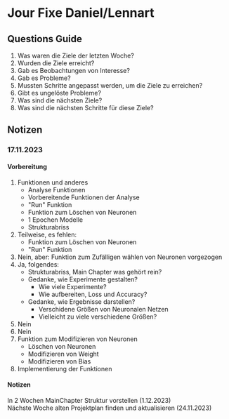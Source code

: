 # Jour Fixe Daniel/Lennart

## Questions Guide
1. Was waren die Ziele der letzten Woche?
2. Wurden die Ziele erreicht?
3. Gab es Beobachtungen von Interesse?
4. Gab es Probleme?
5. Mussten Schritte angepasst werden, um die Ziele zu erreichen?
6. Gibt es ungelöste Probleme?
7. Was sind die nächsten Ziele?
8. Was sind die nächsten Schritte für diese Ziele?

## Notizen

### 17.11.2023

#### Vorbereitung
1. Funktionen und anderes
   - Analyse Funktionen
   - Vorbereitende Funktionen der Analyse
   - "Run" Funktion
   - Funktion zum Löschen von Neuronen
   - 1 Epochen Modelle
   - Strukturabriss
2. Teilweise, es fehlen:
    - Funktion zum Löschen von Neuronen
    - "Run" Funktion
3. Nein, aber: Funktion zum Zufälligen wählen von Neuronen vorgezogen
4. Ja, folgendes:
   - Strukturabriss, Main Chapter was gehört rein?
   - Gedanke, wie Experimente gestalten?
        - Wie viele Experimente?
        - Wie aufbereiten, Loss und Accuracy?
   - Gedanke, wie Ergebnisse darstellen?
     - Verschidene Größen von Neuronalen Netzen
     - Vielleicht zu viele verschiedene Größen?
5. Nein
6. Nein
7. Funktion zum Modifizieren von Neuronen
   - Löschen von Neuronen
   - Modifizieren von Weight
   - Modifizieren von Bias
8. Implementierung der Funktionen

#### Notizen
In 2 Wochen MainChapter Struktur vorstellen (1.12.2023) \
Nächste Woche alten Projektplan finden und aktualisieren (24.11.2023) 
